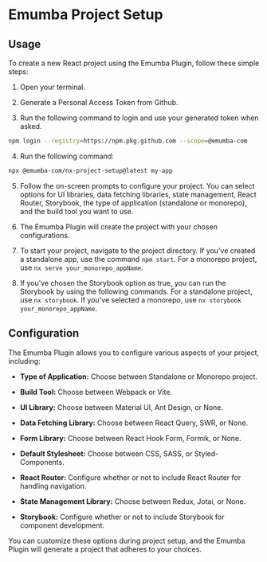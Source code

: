 # Emumba Project Setup

## Usage

To create a new React project using the Emumba Plugin, follow these simple steps:

1. Open your terminal.

2. Generate a Personal Access Token from Github.

3. Run the following command to login and use your generated token when asked.

```bash
npm login --registry=https://npm.pkg.github.com --scope=@emumba-com
```

4. Run the following command:

```bash
npx @emumba-com/nx-project-setup@latest my-app
```
5. Follow the on-screen prompts to configure your project. You can select options for UI libraries, data fetching libraries, state management, React Router, Storybook, the type of application (standalone or monorepo), and the build tool you want to use.

6. The Emumba Plugin will create the project with your chosen configurations.

7. To start your project, navigate to the project directory. If you've created a standalone app, use the command `npm start`. For a monorepo project, use `nx serve your_monorepo_appName`.
8. If you've chosen the Storybook option as true, you can run the Storybook by using the following commands. For a standalone project, use `nx storybook`. If you've selected a monorepo, use `nx storybook your_monorepo_appName`.

## Configuration

The Emumba Plugin allows you to configure various aspects of your project, including:

- **Type of Application:** Choose between Standalone or Monorepo project.

- **Build Tool:** Choose between Webpack or Vite.

- **UI Library:** Choose between Material UI, Ant Design, or None.

- **Data Fetching Library:** Choose between React Query, SWR, or None.

- **Form Library:** Choose between React Hook Form, Formik, or None.

- **Default Stylesheet:** Choose between CSS, SASS, or Styled-Components.

- **React Router:** Configure whether or not to include React Router for handling navigation.

- **State Management Library:** Choose between Redux, Jotai, or None.

- **Storybook:** Configure whether or not to include Storybook for component development.

You can customize these options during project setup, and the Emumba Plugin will generate a project that adheres to your choices.

